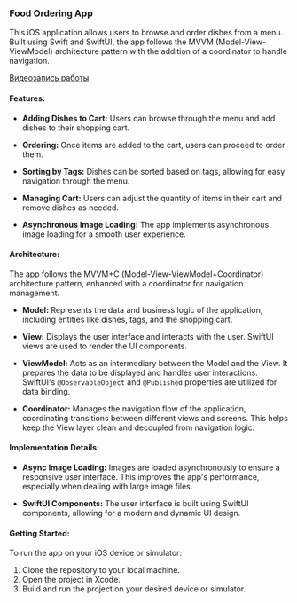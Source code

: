 ### Food Ordering App

This iOS application allows users to browse and order dishes from a menu. Built using Swift and SwiftUI, the app follows the MVVM (Model-View-ViewModel) architecture pattern with the addition of a coordinator to handle navigation.

[Видеозапись работы](https://drive.google.com/file/d/1TzpfLgOpdldTcgn6qaYeUIJqb8VMfXjt/view?usp=sharing)

#### Features:

- **Adding Dishes to Cart:** Users can browse through the menu and add dishes to their shopping cart.

- **Ordering:** Once items are added to the cart, users can proceed to order them.

- **Sorting by Tags:** Dishes can be sorted based on tags, allowing for easy navigation through the menu.

- **Managing Cart:** Users can adjust the quantity of items in their cart and remove dishes as needed.

- **Asynchronous Image Loading:** The app implements asynchronous image loading for a smooth user experience.

#### Architecture:

The app follows the MVVM+С (Model-View-ViewModel+Coordinator) architecture pattern, enhanced with a coordinator for navigation management.

- **Model:** Represents the data and business logic of the application, including entities like dishes, tags, and the shopping cart.

- **View:** Displays the user interface and interacts with the user. SwiftUI views are used to render the UI components.

- **ViewModel:** Acts as an intermediary between the Model and the View. It prepares the data to be displayed and handles user interactions. SwiftUI's `@ObservableObject` and `@Published` properties are utilized for data binding.

- **Coordinator:** Manages the navigation flow of the application, coordinating transitions between different views and screens. This helps keep the View layer clean and decoupled from navigation logic.

#### Implementation Details:

- **Async Image Loading:** Images are loaded asynchronously to ensure a responsive user interface. This improves the app's performance, especially when dealing with large image files.

- **SwiftUI Components:** The user interface is built using SwiftUI components, allowing for a modern and dynamic UI design.

#### Getting Started:

To run the app on your iOS device or simulator:

1. Clone the repository to your local machine.
2. Open the project in Xcode.
3. Build and run the project on your desired device or simulator.
